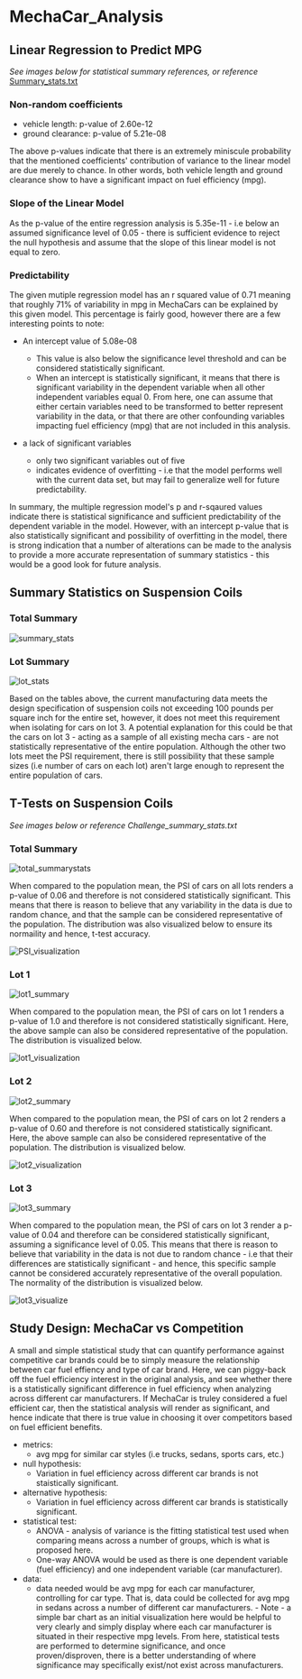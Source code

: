 # MechaCar_Analysis

## Linear Regression to Predict MPG
*See images below for statistical summary references, or reference* [Summary_stats.txt](https://github.com/a-memme/MechaCar_Analysis/blob/main/Summary_stats.txt)
### Non-random coefficients 
- vehicle length: p-value of 2.60e-12 
- ground clearance: p-value of 5.21e-08 

The above p-values indicate that there is an extremely miniscule probability that the mentioned coefficients' contribution of variance to the linear model are due merely to chance. In other words, both vehicle length and ground clearance show to have a significant impact on fuel efficiency (mpg).

### Slope of the Linear Model 
As the p-value of the entire regression analysis is 5.35e-11 - i.e below an assumed significance level of 0.05 - there is sufficient evidence to reject the null hypothesis and assume that the slope of this linear model is not equal to zero. 

### Predictability 
The given mutiple regression model has an r squared value of 0.71 meaning that roughly 71% of variability in mpg in MechaCars can be explained by this given model. This percentage is fairly good, however there are a few interesting points to note:
- An intercept value of 5.08e-08
    - This value is also below the significance level threshold and can be considered statistically significant. 
    - When an intercept is statistically significant, it means that there is significant variability in the dependent variable when all other independent variables equal 0. From here, one can assume that either certain variables need to be transformed to better represent variability in the data, or that there are other confounding variables impacting fuel efficiency (mpg) that are not included in this analysis. 

- a lack of significant variables
    -  only two significant variables out of five 
    -  indicates evidence of overfitting - i.e that the model performs well with the current data set, but may fail to generalize well for future predictability. 

In summary, the multiple regression model's p and r-sqaured values indicate there is statistical significance and sufficient predictability of the dependent variable in the model. However, with an intercept p-value that is also statistically significant and possibility of overfitting in the model, there is strong indication that a number of alterations can be made to the analysis to provide a more accurate representation of summary statistics - this would be a good look for future analysis. 

## Summary Statistics on Suspension Coils 
### Total Summary
![summary_stats](https://user-images.githubusercontent.com/79600550/121824150-065f9000-cc78-11eb-83e7-8c940147f799.png)

### Lot Summary
![lot_stats](https://user-images.githubusercontent.com/79600550/121824147-02337280-cc78-11eb-9288-f02702f366f6.png)

Based on the tables above, the current manufacturing data meets the design specification of suspension coils not exceeding 100 pounds per square inch for the entire set, however, it does not meet this requirement when isolating for cars on lot 3. A potential explanation for this could be that the cars on lot 3 - acting as a sample of all existing mecha cars - are not statistically representative of the entire population. Although the other two lots meet the PSI requirement, there is still possibility that these sample sizes (i.e number of cars on each lot) aren't large enough to represent the entire population of cars.


## T-Tests on Suspension Coils 
*See images below or reference Challenge_summary_stats.txt*
### Total Summary
![total_summarystats](https://user-images.githubusercontent.com/79600550/121824333-7d495880-cc79-11eb-835a-bfd19fe0d54b.png)

When compared to the population mean, the PSI of cars on all lots renders a p-value of 0.06 and therefore is not considered statistically significant. This means that there is reason to believe that any variability in the data is due to random chance, and that the sample can be considered representative of the population. The distribution was also visualized below to ensure its normaility and hence, t-test accuracy.

![PSI_visualization](https://user-images.githubusercontent.com/79600550/121824436-2bed9900-cc7a-11eb-8dd9-3d4b27aa9520.png)


### Lot 1
![lot1_summary](https://user-images.githubusercontent.com/79600550/121824462-50e20c00-cc7a-11eb-9369-7521adbfc70c.png)

When compared to the population mean, the PSI of cars on lot 1 renders a p-value of 1.0 and therefore is not considered statistically significant. Here, the above sample can also be considered representative of the population. The distribution is visualized below.

![lot1_visualization](https://user-images.githubusercontent.com/79600550/121824506-aa4a3b00-cc7a-11eb-8c6f-9aab2a17b305.png)

### Lot 2
![lot2_summary](https://user-images.githubusercontent.com/79600550/121824541-df568d80-cc7a-11eb-8fd9-ea0a8cdaecc2.png)

When compared to the population mean, the PSI of cars on lot 2 renders a p-value of 0.60 and therefore is not considered statistically significant. Here, the above sample can also be considered representative of the population. The distribution is visualized below.

![lot2_visualization](https://user-images.githubusercontent.com/79600550/121824583-29d80a00-cc7b-11eb-85ea-e7e5b56b3e35.png)

### Lot 3
![lot3_summary](https://user-images.githubusercontent.com/79600550/121824609-6441a700-cc7b-11eb-967e-2a8330fcc4ad.png)

When compared to the population mean, the PSI of cars on lot 3 render a p-value of 0.04 and therefore can be considered statistically significant, assuming a significance level of 0.05. This means that there is reason to believe that variability in the data is not due to random chance - i.e that their differences are statistically significant - and hence, this specific sample cannot be considered accurately representative of the overall population. The normality of the distribution is visualized below.

![lot3_visualize](https://user-images.githubusercontent.com/79600550/121824691-05c8f880-cc7c-11eb-8d8c-8193a7b947e2.png)

## Study Design: MechaCar vs Competition 
A small and simple statistical study that can quantify performance against competitive car brands could be to simply measure the relationship between car fuel effiency and type of car brand. Here, we can piggy-back off the fuel efficiency interest in the original analysis, and see whether there is a statistically significant difference in fuel efficiency when analyzing across different car manufacturers. If MechaCar is truley considered a fuel efficient car, then the statistical analysis will render as significant, and hence indicate that there is true value in choosing it over competitors based on fuel efficient benefits. 

- metrics: 
    -  avg mpg for similar car styles (i.e trucks, sedans, sports cars, etc.)
- null hypothesis: 
    - Variation in fuel efficiency across different car brands is not staistically significant.
- alternative hypothesis: 
    - Variation in fuel efficiency across different car brands is statistically significant.
- statistical test: 
    - ANOVA - analysis of variance is the fitting statistical test used when comparing means across a number of groups, which is what is proposed here.
    - One-way ANOVA would be used as there is one dependent variable (fuel efficiency) and one independent variable (car manufacturer). 
- data: 
    -  data needed would be avg mpg for each car manufacturer, controlling for car type. That is, data could be collected for avg mpg in sedans across a number of different car manufacturers. 
            -  Note - a simple bar chart as an initial visualization here would be helpful to very clearly and simply display where each car manufacturer is situated in their respective mpg levels. From here, statistical tests are performed to determine significance, and once proven/disproven, there is a better understanding of where significance may specifically exist/not exist across manufacturers. 




